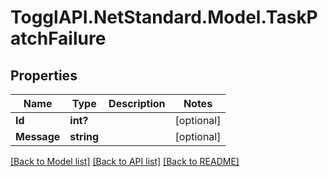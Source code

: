 # TogglAPI.NetStandard.Model.TaskPatchFailure
## Properties

Name | Type | Description | Notes
------------ | ------------- | ------------- | -------------
**Id** | **int?** |  | [optional] 
**Message** | **string** |  | [optional] 

[[Back to Model list]](../README.md#documentation-for-models) [[Back to API list]](../README.md#documentation-for-api-endpoints) [[Back to README]](../README.md)

